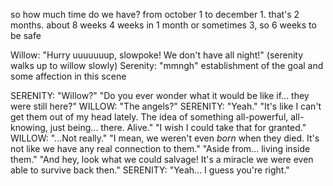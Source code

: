 so how much time do we have?
from october 1 to december 1. that's 2 months.
about 8 weeks
4 weeks in 1 month
or sometimes 3, so 6 weeks to be safe

Willow: "Hurry uuuuuuup, slowpoke! We don't have all night!"
(serenity walks up to willow slowly)
Serenity: "mmngh"
establishment of the goal and some affection in this scene

SERENITY: "Willow?"
	"Do you ever wonder what it would be like if... they were still here?"
WILLOW: "The angels?"
SERENITY: "Yeah."
	"It's like I can't get them out of my head lately. The idea of something all-powerful, all-knowing, just being... there. Alive."
	"I wish I could take that for granted."
WILLOW: "...Not really."
	"I mean, we weren't even *born* when they died. It's not like we have any real connection to them."
	"Aside from... living inside them."
	"And hey, look what we could salvage! It's a miracle we were even able to survive back then."
SERENITY: "Yeah... I guess you're right."
